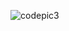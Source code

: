 

![codepic3](https://user-images.githubusercontent.com/90573710/175438085-03d2d9e5-53e3-4b5e-9761-f353d0515cbd.png)


